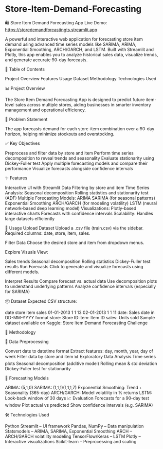 # Store-Item-Demand-Forecasting
🛍️ Store Item Demand Forecasting App
Live Demo: https://storedemandforcastingts.streamlit.app

A powerful and interactive web application for forecasting store item demand using advanced time series models like SARIMA, ARIMA, Exponential Smoothing, ARCH/GARCH, and LSTM. Built with Streamlit and Plotly, this app enables you to analyze historical sales data, visualize trends, and generate accurate 90-day forecasts.

📑 Table of Contents

Project Overview
Features
Usage
Dataset
Methodology
Technologies Used

📊 Project Overview

The Store Item Demand Forecasting App is designed to predict future item-level sales across multiple stores, aiding businesses in smarter inventory management and operational efficiency.

🎯 Problem Statement

The app forecasts demand for each store-item combination over a 90-day horizon, helping minimize stockouts and overstocking.

✅ Key Objectives

Preprocess and filter data by store and item
Perform time series decomposition to reveal trends and seasonality
Evaluate stationarity using Dickey-Fuller test
Apply multiple forecasting models and compare their performance
Visualize forecasts alongside confidence intervals

✨ Features

Interactive UI with Streamlit
Data Filtering by store and item
Time Series Analysis:
Seasonal decomposition
Rolling statistics and stationarity test (ADF)
Multiple Forecasting Models:
ARIMA
SARIMA (for seasonal patterns)
Exponential Smoothing
ARCH/GARCH (for modeling volatility)
LSTM (neural network-based deep learning model)
Visualizations:
Plotly-based interactive charts
Forecasts with confidence intervals
Scalability: Handles large datasets efficiently

🚀 Usage
Upload Dataset
Upload a .csv file (train.csv) via the sidebar.
Required columns: date, store, item, sales.

Filter Data
Choose the desired store and item from dropdown menus.

Explore Visuals
View:

Sales trends
Seasonal decomposition
Rolling statistics
Dickey-Fuller test results
Run Forecasts
Click to generate and visualize forecasts using different models.

Interpret Results
Compare forecast vs. actual data
Use decomposition plots to understand underlying patterns
Analyze confidence intervals (especially for SARIMA)

📦 Dataset
Expected CSV structure:

date	store	item	sales
01-01-2013	1	1	13
02-01-2013	1	1	11
date: Sales date in DD-MM-YYYY format
store: Store ID
item: Item ID
sales: Units sold
Sample dataset available on Kaggle: Store Item Demand Forecasting Challenge

🧠 Methodology

🔧 Data Preprocessing

Convert date to datetime format
Extract features: day, month, year, day of week
Filter data by store and item
📊 Exploratory Data Analysis
Time series plots
Seasonal decomposition (additive model)
Rolling mean & std deviation
Dickey-Fuller test for stationarity

🧮 Forecasting Models

ARIMA: (5,1,0)
SARIMA: (1,1,1)(1,1,1,7)
Exponential Smoothing: Trend + Seasonality (365-day)
ARCH/GARCH: Model volatility in % returns
LSTM: Look-back window of 30 days
📈 Evaluation
Forecasts for a 90-day test window
Plot actual vs predicted
Show confidence intervals (e.g. SARIMA)

🛠 Technologies Used

Python
Streamlit – UI framework
Pandas, NumPy – Data manipulation
Statsmodels – ARIMA, SARIMA, Exponential Smoothing
ARCH – ARCH/GARCH volatility modeling
TensorFlow/Keras – LSTM
Plotly – Interactive visualizations
Scikit-learn – Preprocessing and scaling
